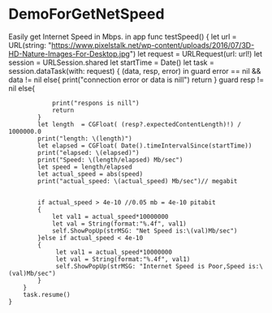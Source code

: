 # DemoForGetNetSpeed
Easily get Internet Speed in Mbps. in app
func testSpeed()  {
          let url = URL(string: "https://www.pixelstalk.net/wp-content/uploads/2016/07/3D-HD-Nature-Images-For-Desktop.jpg")
          let request = URLRequest(url: url!)
          let session = URLSession.shared
          let startTime = Date()
          let task =  session.dataTask(with: request) { (data, resp, error) in
            guard error == nil && data != nil else{
                print("connection error or data is nill")
                return
            }
            guard resp != nil else{
                
                print("respons is nill")
                return
            }
            let length  = CGFloat( (resp?.expectedContentLength)!) / 1000000.0
            print("length: \(length)")
            let elapsed = CGFloat( Date().timeIntervalSince(startTime))
            print("elapsed: \(elapsed)")
            print("Speed: \(length/elapsed) Mb/sec")
            let speed = length/elapsed
            let actual_speed = abs(speed)
            print("actual_speed: \(actual_speed) Mb/sec")// megabit
            
            
            if actual_speed > 4e-10 //0.05 mb = 4e-10 pitabit
            {
                let val1 = actual_speed*10000000
                let val = String(format:"%.4f", val1)
                self.ShowPopUp(strMSG: "Net Speed is:\(val)Mb/sec")
            }else if actual_speed < 4e-10
            {
                 let val1 = actual_speed*10000000
                 let val = String(format:"%.4f", val1)
                 self.ShowPopUp(strMSG: "Internet Speed is Poor,Speed is:\(val)Mb/sec")
            }
        }
        task.resume()
    }
